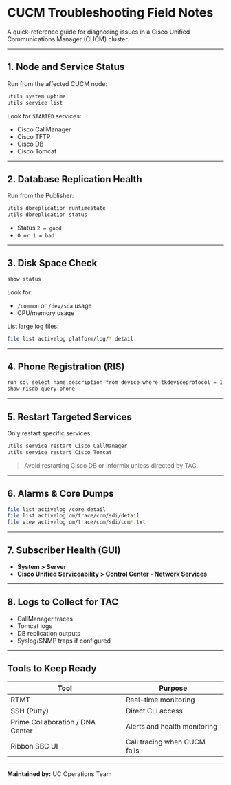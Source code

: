 # CUCM Troubleshooting Field Notes

A quick-reference guide for diagnosing issues in a Cisco Unified Communications Manager (CUCM) cluster.

---

## 1. Node and Service Status

Run from the affected CUCM node:
```bash
utils system uptime
utils service list
```
Look for `STARTED` services:
- Cisco CallManager
- Cisco TFTP
- Cisco DB
- Cisco Tomcat

---

## 2. Database Replication Health

Run from the Publisher:
```bash
utils dbreplication runtimestate
utils dbreplication status
```
- Status `2 = good`
- `0 or 1 = bad`

---

## 3. Disk Space Check

```bash
show status
```
Look for:
- `/common` or `/dev/sda` usage
- CPU/memory usage

List large log files:
```bash
file list activelog platform/log/* detail
```

---

## 4. Phone Registration (RIS)

```bash
run sql select name,description from device where tkdeviceprotocol = 1
show risdb query phone
```

---

## 5. Restart Targeted Services

Only restart specific services:
```bash
utils service restart Cisco CallManager
utils service restart Cisco Tomcat
```
> Avoid restarting Cisco DB or Informix unless directed by TAC.

---

## 6. Alarms & Core Dumps

```bash
file list activelog /core detail
file list activelog cm/trace/ccm/sdi/detail
file view activelog cm/trace/ccm/sdi/ccm*.txt
```

---

## 7. Subscriber Health (GUI)

- **System > Server**
- **Cisco Unified Serviceability > Control Center - Network Services**

---

## 8. Logs to Collect for TAC

- CallManager traces
- Tomcat logs
- DB replication outputs
- Syslog/SNMP traps if configured

---

## Tools to Keep Ready

| Tool | Purpose |
|------|---------|
| RTMT | Real-time monitoring |
| SSH (Putty) | Direct CLI access |
| Prime Collaboration / DNA Center | Alerts and health monitoring |
| Ribbon SBC UI | Call tracing when CUCM fails |

---

**Maintained by:** UC Operations Team  